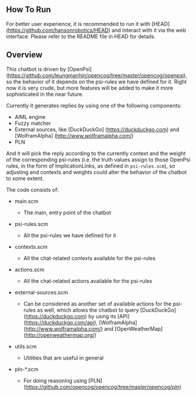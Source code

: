 ## How To Run
For better user experience, it is recommended to run it with [HEAD] (https://github.com/hansonrobotics/HEAD) and interact with it via the web interface. Please refer to the README file in HEAD for details.

## Overview
This chatbot is driven by [OpenPsi] (https://github.com/leungmanhin/opencog/tree/master/opencog/openpsi), so the behavior of it depends on the psi-rules we have defined for it. Right now it is very crude, but more features will be added to make it more sophisticated in the near future.

Currently it generates replies by using one of the following components:
- AIML engine
- Fuzzy matcher
- External sources, like [DuckDuckGo] (https://duckduckgo.com) and [WolframAlpha] (http://www.wolframalpha.com/)
- PLN

And it will pick the reply according to the currently context and the weight of the corresponding psi-rules (i.e. the truth values assign to those OpenPsi rules, in the form of ImplicationLinks, as defined in `psi-rules.scm`), so adjusting and contexts and weights could alter the behavior of the chatbot to some extent.

The code consists of:
- main.scm
  - The main, entry point of the chatbot

- psi-rules.scm
  - All the psi-rules we have defined for it

- contexts.scm
  - All the chat-related contexts available for the psi-rules

- actions.scm
  - All the chat-related actions available for the psi-rules

- external-sources.scm
  - Can be considered as another set of available actions for the psi-rules as well, which allows the chatbot to query [DuckDuckGo] (https://duckduckgo.com) by using its [API] (https://duckduckgo.com/api), [WolframAlpha] (http://www.wolframalpha.com/) and [OpenWeatherMap] (http://openweathermap.org/)

- utils.scm
  - Utilities that are useful in general

- pln-*.scm
  - For doing reasoning using [PLN] (https://github.com/opencog/opencog/tree/master/opencog/pln)
